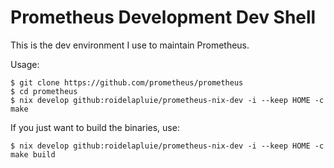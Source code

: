 # Prometheus Development Dev Shell


This is the dev environment I use to maintain Prometheus.

Usage:

```
$ git clone https://github.com/prometheus/prometheus
$ cd prometheus
$ nix develop github:roidelapluie/prometheus-nix-dev -i --keep HOME -c make
```


If you just want to build the binaries, use:

```
$ nix develop github:roidelapluie/prometheus-nix-dev -i --keep HOME -c make build
```


